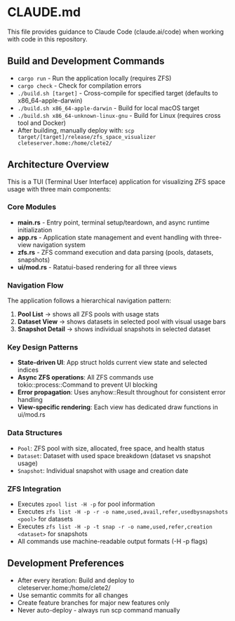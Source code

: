 # CLAUDE.md

This file provides guidance to Claude Code (claude.ai/code) when working with code in this repository.

## Build and Development Commands

- `cargo run` - Run the application locally (requires ZFS)
- `cargo check` - Check for compilation errors
- `./build.sh [target]` - Cross-compile for specified target (defaults to x86_64-apple-darwin)
- `./build.sh x86_64-apple-darwin` - Build for local macOS target
- `./build.sh x86_64-unknown-linux-gnu` - Build for Linux (requires cross tool and Docker)
- After building, manually deploy with: `scp target/[target]/release/zfs_space_visualizer cleteserver.home:/home/clete2/`

## Architecture Overview

This is a TUI (Terminal User Interface) application for visualizing ZFS space usage with three main components:

### Core Modules
- **main.rs** - Entry point, terminal setup/teardown, and async runtime initialization
- **app.rs** - Application state management and event handling with three-view navigation system
- **zfs.rs** - ZFS command execution and data parsing (pools, datasets, snapshots)
- **ui/mod.rs** - Ratatui-based rendering for all three views

### Navigation Flow
The application follows a hierarchical navigation pattern:
1. **Pool List** → shows all ZFS pools with usage stats
2. **Dataset View** → shows datasets in selected pool with visual usage bars
3. **Snapshot Detail** → shows individual snapshots in selected dataset

### Key Design Patterns
- **State-driven UI**: App struct holds current view state and selected indices
- **Async ZFS operations**: All ZFS commands use tokio::process::Command to prevent UI blocking
- **Error propagation**: Uses anyhow::Result throughout for consistent error handling
- **View-specific rendering**: Each view has dedicated draw functions in ui/mod.rs

### Data Structures
- `Pool`: ZFS pool with size, allocated, free space, and health status
- `Dataset`: Dataset with used space breakdown (dataset vs snapshot usage)
- `Snapshot`: Individual snapshot with usage and creation date

### ZFS Integration
- Executes `zpool list -H -p` for pool information
- Executes `zfs list -H -p -r -o name,used,avail,refer,usedbysnapshots <pool>` for datasets
- Executes `zfs list -H -p -t snap -r -o name,used,refer,creation <dataset>` for snapshots
- All commands use machine-readable output formats (-H -p flags)

## Development Preferences

- After every iteration: Build and deploy to cleteserver.home:/home/clete2/
- Use semantic commits for all changes
- Create feature branches for major new features only
- Never auto-deploy - always run scp command manually